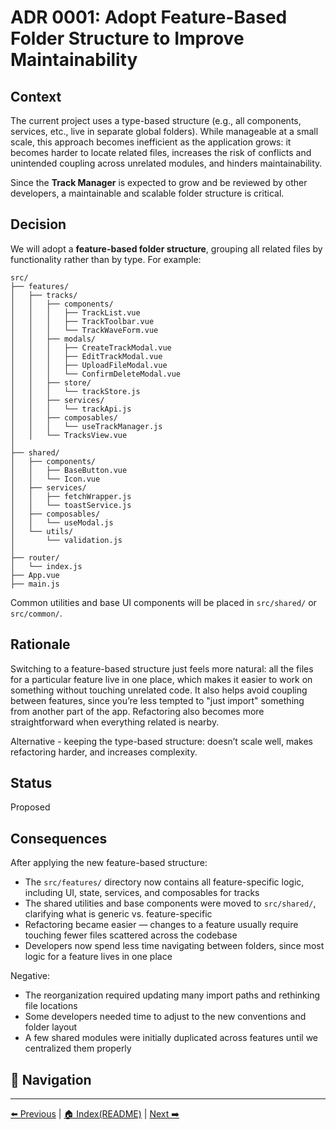 # ADR 0001: Adopt Feature-Based Folder Structure to Improve Maintainability

## Context

The current project uses a type-based structure (e.g., all components, services, etc., live in separate global folders). While manageable at a small scale, this approach becomes inefficient as the application grows: it becomes harder to locate related files, increases the risk of conflicts and unintended coupling across unrelated modules, and hinders maintainability.

Since the **Track Manager** is expected to grow and be reviewed by other developers, a maintainable and scalable folder structure is critical.

## Decision

We will adopt a **feature-based folder structure**, grouping all related files by functionality rather than by type. For example:

```
src/
├── features/
│   ├── tracks/
│   │   ├── components/
│   │   │   ├── TrackList.vue
│   │   │   ├── TrackToolbar.vue
│   │   │   └── TrackWaveForm.vue
│   │   ├── modals/
│   │   │   ├── CreateTrackModal.vue
│   │   │   ├── EditTrackModal.vue
│   │   │   ├── UploadFileModal.vue
│   │   │   └── ConfirmDeleteModal.vue
│   │   ├── store/
│   │   │   └── trackStore.js
│   │   ├── services/
│   │   │   └── trackApi.js
│   │   ├── composables/
│   │   │   └── useTrackManager.js
│   │   └── TracksView.vue
│
├── shared/
│   ├── components/
│   │   ├── BaseButton.vue
│   │   └── Icon.vue
│   ├── services/
│   │   ├── fetchWrapper.js
│   │   └── toastService.js
│   ├── composables/
│   │   └── useModal.js
│   └── utils/
│       └── validation.js
│
├── router/
│   └── index.js
├── App.vue
├── main.js
```

Common utilities and base UI components will be placed in `src/shared/` or `src/common/`.

## Rationale

Switching to a feature-based structure just feels more natural: all the files for a particular feature live in one place, which makes it easier to work on something without touching unrelated code. It also helps avoid coupling between features, since you’re less tempted to "just import" something from another part of the app. Refactoring also becomes more straightforward when everything related is nearby.

Alternative - keeping the type-based structure: doesn’t scale well, makes refactoring harder, and increases complexity.

## Status

Proposed

## Consequences

After applying the new feature-based structure:

- The `src/features/` directory now contains all feature-specific logic, including UI, state, services, and composables for tracks
- The shared utilities and base components were moved to `src/shared/`, clarifying what is generic vs. feature-specific
- Refactoring became easier — changes to a feature usually require touching fewer files scattered across the codebase
- Developers now spend less time navigating between folders, since most logic for a feature lives in one place

Negative:

- The reorganization required updating many import paths and rethinking file locations
- Some developers needed time to adjust to the new conventions and folder layout
- A few shared modules were initially duplicated across features until we centralized them properly

## 🧭 Navigation

---

[⬅️ Previous](./ADR-0000-ADRGuide.md) | [🏠 Index(README)](./adr/README.md) | [ Next ➡️ ](./ADR-0002-LowCoupling&HighCohesion.md)
